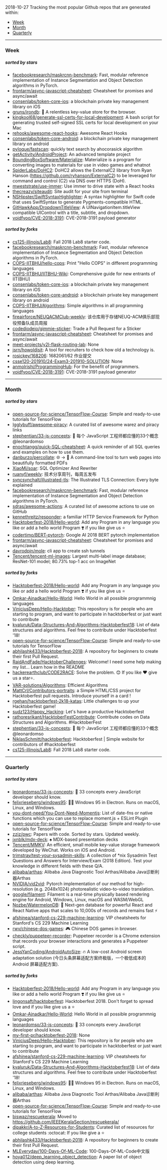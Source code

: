 2018-10-27
Tracking the most popular Github repos that are generated within: 
* [Week](https://github.com/polebug/github_trending_spider/blob/master/2018-10-27.md#week)
* [Month](https://github.com/polebug/github_trending_spider/blob/master/2018-10-27.md#month)
* [Quarterly](https://github.com/polebug/github_trending_spider/blob/master/2018-10-27.md#quarterly)
--- 
### Week 
##### sorted by stars 
* [facebookresearch/maskrcnn-benchmark](https://github.com/facebookresearch/maskrcnn-benchmark): Fast, modular reference implementation of Instance Segmentation and Object Detection algorithms in PyTorch.
* [frontarm/async-javascript-cheatsheet](https://github.com/frontarm/async-javascript-cheatsheet): Cheatsheet for promises and async/await
* [consenlabs/token-core-ios](https://github.com/consenlabs/token-core-ios): a blockchain private key management library on iOS
* [gruns/irondb](https://github.com/gruns/irondb): :nut_and_bolt: A relentless key-value store for the browser.
* [kingkool68/generate-ssl-certs-for-local-development](https://github.com/kingkool68/generate-ssl-certs-for-local-development): A bash script for generating trusted self-signed SSL certs for local development on your Mac
* [rehooks/awesome-react-hooks](https://github.com/rehooks/awesome-react-hooks): Awesome React Hooks
* [consenlabs/token-core-android](https://github.com/consenlabs/token-core-android): a blockchain private key management library on android
* [pyloque/fastscan](https://github.com/pyloque/fastscan): quickly text search by ahocorasick algorithm
* [getActivity/AndroidProject](https://github.com/getActivity/AndroidProject): An advanced template project
* [BoundingBoxSoftware/Materialize](https://github.com/BoundingBoxSoftware/Materialize): Materialize is a program for converting images to materials for use in video games and whatnot
* [SpiderLabs/DoHC2](https://github.com/SpiderLabs/DoHC2): DoHC2 allows the ExternalC2 library from Ryan Hanson (https://github.com/ryhanson/ExternalC2) to be leveraged for command and control (C2) via DNS over HTTPS (DoH).
* [mweststrate/use-immer](https://github.com/mweststrate/use-immer): Use immer to drive state with a React hooks
* [thecreazy/siteaudit](https://github.com/thecreazy/siteaudit): Site audit for your site from terminal
* [NSHipster/SwiftSyntaxHighlighter](https://github.com/NSHipster/SwiftSyntaxHighlighter): A syntax highlighter for Swift code that uses SwiftSyntax to generate Pygments-compatible HTML.
* [GitHawkApp/DropdownTitleView](https://github.com/GitHawkApp/DropdownTitleView): A UINavigationItem.titleView compatible UIControl with a title, subtitle, and dropdown.
* [voidfyoo/CVE-2018-3191](https://github.com/voidfyoo/CVE-2018-3191): CVE-2018-3191 payload generator
##### sorted by forks 
* [cs125-illinois/Lab8](https://github.com/cs125-illinois/Lab8): Fall 2018 Lab8 starter code.
* [facebookresearch/maskrcnn-benchmark](https://github.com/facebookresearch/maskrcnn-benchmark): Fast, modular reference implementation of Instance Segmentation and Object Detection algorithms in PyTorch.
* [COPS-IITBHU/hello-cops](https://github.com/COPS-IITBHU/hello-cops): Print "Hello COPS" in different programming languages
* [COPS-IITBHU/IITBHU-Wiki](https://github.com/COPS-IITBHU/IITBHU-Wiki): Comprehensive guide for new entrants of IIT(BHU)
* [consenlabs/token-core-ios](https://github.com/consenlabs/token-core-ios): a blockchain private key management library on iOS
* [consenlabs/token-core-android](https://github.com/consenlabs/token-core-android): a blockchain private key management library on android
* [COPS-IITBHU/Algorithms](https://github.com/COPS-IITBHU/Algorithms): Simple algorithms in all programming languages
* [fireairforce/NEUQACMClub-weekly](https://github.com/fireairforce/NEUQACMClub-weekly): 该仓库用于存储NEUQ-ACM俱乐部现役预备队成员周报
* [codediodeio/gimmie-sticker](https://github.com/codediodeio/gimmie-sticker): Trade a Pull Request for a Sticker
* [frontarm/async-javascript-cheatsheet](https://github.com/frontarm/async-javascript-cheatsheet): Cheatsheet for promises and async/await
* [meet-projects/y2l-flask-routing-lab](https://github.com/meet-projects/y2l-flask-routing-lab): None
* [jsrn/howoldisit](https://github.com/jsrn/howoldisit): A tool for recruiters to check how old a technology is.
* [rosickey/168206](https://github.com/rosickey/168206): 1682061/62 作业提交
* [csse120-201910/24-Exam3-201910-SOLUTION](https://github.com/csse120-201910/24-Exam3-201910-SOLUTION): None
* [anmolrishi/ProgrammingHub](https://github.com/anmolrishi/ProgrammingHub): For the benefit of programmers.
* [voidfyoo/CVE-2018-3191](https://github.com/voidfyoo/CVE-2018-3191): CVE-2018-3191 payload generator
--- 
### Month 
##### sorted by stars 
* [open-source-for-science/TensorFlow-Course](https://github.com/open-source-for-science/TensorFlow-Course): Simple and ready-to-use tutorials for TensorFlow 
* [Igglybuff/awesome-piracy](https://github.com/Igglybuff/awesome-piracy): A curated list of awesome warez and piracy links
* [stephentian/33-js-concepts](https://github.com/stephentian/33-js-concepts): :scroll: 每个 JavaScript 工程师都应懂的33个概念 @leonardomso
* [enochtangg/quick-SQL-cheatsheet](https://github.com/enochtangg/quick-SQL-cheatsheet): A quick reminder of all SQL queries and examples on how to use them. 
* [danburzo/percollate](https://github.com/danburzo/percollate): 🌐 → 📖 A command-line tool to turn web pages into beautifully formatted PDFs
* [XiaoMi/soar](https://github.com/XiaoMi/soar): SQL Optimizer And Rewriter
* [ruanyf/weekly](https://github.com/ruanyf/weekly): 技术分享周刊，每周五发布
* [syncsynchalt/illustrated-tls](https://github.com/syncsynchalt/illustrated-tls): The Illustrated TLS Connection: Every byte explained
* [facebookresearch/maskrcnn-benchmark](https://github.com/facebookresearch/maskrcnn-benchmark): Fast, modular reference implementation of Instance Segmentation and Object Detection algorithms in PyTorch.
* [sdras/awesome-actions](https://github.com/sdras/awesome-actions): A curated list of awesome actions to use on GitHub
* [kennethreitz/responder](https://github.com/kennethreitz/responder): a familiar HTTP Service Framework for Python
* [Hacktoberfest-2018/Hello-world](https://github.com/Hacktoberfest-2018/Hello-world): Add any  Program in any language you like or add a hello world Program ❣️ if you like give us :star:
* [codertimo/BERT-pytorch](https://github.com/codertimo/BERT-pytorch): Google AI 2018 BERT pytorch implementation
* [frontarm/async-javascript-cheatsheet](https://github.com/frontarm/async-javascript-cheatsheet): Cheatsheet for promises and async/await
* [davrodpin/mole](https://github.com/davrodpin/mole): cli app to create ssh tunnels
* [Tencent/tencent-ml-images](https://github.com/Tencent/tencent-ml-images): Largest multi-label image database; ResNet-101 model; 80.73% top-1 acc on ImageNet
##### sorted by forks 
* [Hacktoberfest-2018/Hello-world](https://github.com/Hacktoberfest-2018/Hello-world): Add any  Program in any language you like or add a hello world Program ❣️ if you like give us :star:
* [Omkar-Ajnadkar/Hello-World](https://github.com/Omkar-Ajnadkar/Hello-World): Hello World in all possible programmnig languages
* [ViniciusDeep/Hello-Hacktober](https://github.com/ViniciusDeep/Hello-Hacktober):  This repository is for people who are starting to program, and want to participate in hacktoberfest  or just want to contribute
* [kvaluruk/Data-Structures-And-Algorithms-Hacktoberfest18](https://github.com/kvaluruk/Data-Structures-And-Algorithms-Hacktoberfest18): List of data structures and algorithms. Feel free to contribute under Hacktoberfest '18!
* [open-source-for-science/TensorFlow-Course](https://github.com/open-source-for-science/TensorFlow-Course): Simple and ready-to-use tutorials for TensorFlow 
* [abhilashk433/Hacktoberfest-2018](https://github.com/abhilashk433/Hacktoberfest-2018): A repository for beginners to create their first Pull Request. 
* [RaidAndFade/HacktoberChallenges](https://github.com/RaidAndFade/HacktoberChallenges): Welcome! I need some help making my list... Learn how in the README
* [hackerearthclub/CODE2RACE](https://github.com/hackerearthclub/CODE2RACE):  Solve the problem. 😊 If you like ❤ give us a star⭐.
* [VAR-solutions/Algorithms](https://github.com/VAR-solutions/Algorithms): Efficient Algorithms
* [MattCrl/Contributors-portraits](https://github.com/MattCrl/Contributors-portraits): a Simple HTML/CSS project for Hacktoberfest pull requests. Introduce yourself in a card !
* [rgehan/hacktoberfest-2k18-katas](https://github.com/rgehan/hacktoberfest-2k18-katas): Little challenges to up your Hacktoberfest game!
* [sudz123/Happy_Hacking](https://github.com/sudz123/Happy_Hacking): Let's have a productive Hacktoberfest
* [rathoresrikant/HacktoberFestContribute](https://github.com/rathoresrikant/HacktoberFestContribute): Contribute codes on Data Structures and Algorithms. #HacktoberFest
* [stephentian/33-js-concepts](https://github.com/stephentian/33-js-concepts): :scroll: 每个 JavaScript 工程师都应懂的33个概念 @leonardomso
* [NiklasSchmitt/hacktoberfest](https://github.com/NiklasSchmitt/hacktoberfest): Hacktoberfest | Simple website for contributors of #hacktoberfest
* [cs125-illinois/Lab8](https://github.com/cs125-illinois/Lab8): Fall 2018 Lab8 starter code.
--- 
### Quarterly 
##### sorted by stars 
* [leonardomso/33-js-concepts](https://github.com/leonardomso/33-js-concepts): 📜 33 concepts every JavaScript developer should know.
* [felixrieseberg/windows95](https://github.com/felixrieseberg/windows95): 💩🚀 Windows 95 in Electron. Runs on macOS, Linux, and Windows.
* [you-dont-need/You-Dont-Need-Momentjs](https://github.com/you-dont-need/You-Dont-Need-Momentjs): List of date-fns or native functions which you can use to replace moment.js + ESLint Plugin 
* [open-source-for-science/TensorFlow-Course](https://github.com/open-source-for-science/TensorFlow-Course): Simple and ready-to-use tutorials for TensorFlow 
* [zziz/pwc](https://github.com/zziz/pwc): Papers with code. Sorted by stars. Updated weekly. 
* [jxnblk/mdx-deck](https://github.com/jxnblk/mdx-deck): :spades: MDX-based presentation decks
* [Tencent/MMKV](https://github.com/Tencent/MMKV): An efficient, small mobile key-value storage framework developed by WeChat. Works on iOS and Android.
* [trimstray/test-your-sysadmin-skills](https://github.com/trimstray/test-your-sysadmin-skills): A collection of *nix Sysadmin Test Questions and Answers for Interview/Exam (2018 Edition). Test your knowledge in different fields with these Q/A.
* [alibaba/arthas](https://github.com/alibaba/arthas): Alibaba Java Diagnostic Tool Arthas/Alibaba Java诊断利器Arthas
* [NVIDIA/vid2vid](https://github.com/NVIDIA/vid2vid): Pytorch implementation of our method for high-resolution (e.g. 2048x1024) photorealistic video-to-video translation.
* [google/filament](https://github.com/google/filament): Filament is a real-time physically based rendering engine for Android, Windows, Linux, macOS and WASM/WebGL
* [Nozbe/WatermelonDB](https://github.com/Nozbe/WatermelonDB): 🍉 Next-gen database for powerful React and React Native apps that scales to 10,000s of records and remains fast ⚡️
* [afshinea/stanford-cs-229-machine-learning](https://github.com/afshinea/stanford-cs-229-machine-learning): VIP cheatsheets for Stanford's CS 229 Machine Learning
* [rwv/chinese-dos-games](https://github.com/rwv/chinese-dos-games): 🎮 Chinese DOS games in browser.
* [checkly/puppeteer-recorder](https://github.com/checkly/puppeteer-recorder): Puppeteer recorder is a Chrome extension that records your browser interactions and generates a  Puppeteer script.
* [JessYanCoding/AndroidAutoSize](https://github.com/JessYanCoding/AndroidAutoSize): 🔥 A low-cost Android screen adaptation solution (今日头条屏幕适配方案终极版，一个极低成本的 Android 屏幕适配方案).
##### sorted by forks 
* [Hacktoberfest-2018/Hello-world](https://github.com/Hacktoberfest-2018/Hello-world): Add any  Program in any language you like or add a hello world Program ❣️ if you like give us :star:
* [lingonsaft/hacktoberfest](https://github.com/lingonsaft/hacktoberfest): Hacktoberfest 2018. Don't forget to spread love and if you like give us a ⭐️
* [Omkar-Ajnadkar/Hello-World](https://github.com/Omkar-Ajnadkar/Hello-World): Hello World in all possible programmnig languages
* [leonardomso/33-js-concepts](https://github.com/leonardomso/33-js-concepts): 📜 33 concepts every JavaScript developer should know.
* [my-first-pr/hacktoberfest-2018](https://github.com/my-first-pr/hacktoberfest-2018): None
* [ViniciusDeep/Hello-Hacktober](https://github.com/ViniciusDeep/Hello-Hacktober):  This repository is for people who are starting to program, and want to participate in hacktoberfest  or just want to contribute
* [afshinea/stanford-cs-229-machine-learning](https://github.com/afshinea/stanford-cs-229-machine-learning): VIP cheatsheets for Stanford's CS 229 Machine Learning
* [kvaluruk/Data-Structures-And-Algorithms-Hacktoberfest18](https://github.com/kvaluruk/Data-Structures-And-Algorithms-Hacktoberfest18): List of data structures and algorithms. Feel free to contribute under Hacktoberfest '18!
* [felixrieseberg/windows95](https://github.com/felixrieseberg/windows95): 💩🚀 Windows 95 in Electron. Runs on macOS, Linux, and Windows.
* [alibaba/arthas](https://github.com/alibaba/arthas): Alibaba Java Diagnostic Tool Arthas/Alibaba Java诊断利器Arthas
* [open-source-for-science/TensorFlow-Course](https://github.com/open-source-for-science/TensorFlow-Course): Simple and ready-to-use tutorials for TensorFlow 
* [biswaz/rescuekerala](https://github.com/biswaz/rescuekerala): Moved to https://github.com/IEEEKeralaSection/rescuekerala/
* [dipakkr/A-to-Z-Resources-for-Students](https://github.com/dipakkr/A-to-Z-Resources-for-Students): Curated list of resources for college students :octocat: If you like give a :star:
* [abhilashk433/Hacktoberfest-2018](https://github.com/abhilashk433/Hacktoberfest-2018): A repository for beginners to create their first Pull Request. 
* [MLEveryday/100-Days-Of-ML-Code](https://github.com/MLEveryday/100-Days-Of-ML-Code): 100-Days-Of-ML-Code中文版
* [hoya012/deep_learning_object_detection](https://github.com/hoya012/deep_learning_object_detection): A paper list of object detection using deep learning.
